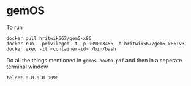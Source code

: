 # gemOS
To run
```
docker pull hritwik567/gem5-x86
docker run --privileged -t -p 9090:3456 -d hritwik567/gem5-x86:v3
docker exec -it <container-id> /bin/bash
```
Do all the things mentioned in `gemos-howto.pdf` and then in a seperate terminal window 
```
telnet 0.0.0.0 9090
```
